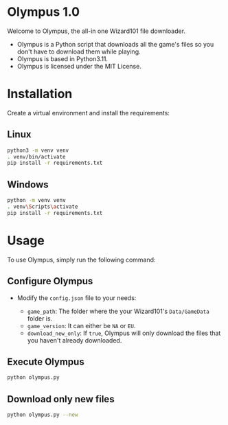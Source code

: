 # Olympus 1.0

Welcome to Olympus, the all-in one Wizard101 file downloader.
- Olympus is a Python script that downloads all the game's files so you don't have to download them while playing.
- Olympus is based in Python3.11.
- Olympus is licensed under the MIT License.

# Installation
Create a virtual environment and install the requirements:
## Linux
```bash
python3 -m venv venv
. venv/bin/activate
pip install -r requirements.txt
```
## Windows
```bash
python -m venv venv
. venv\Scripts\activate
pip install -r requirements.txt
```
# Usage
To use Olympus, simply run the following command:
## Configure Olympus
* Modify the `config.json` file to your needs:

  * `game_path`: The folder where the your Wizard101's `Data/GameData` folder is.
  * `game_version`: It can either be `NA` or `EU`.
  * `download_new_only`: If `true`, Olympus will only download the files that you haven't already downloaded.

## Execute Olympus
```bash
python olympus.py
```
## Download only new files
```bash
python olympus.py --new
```
